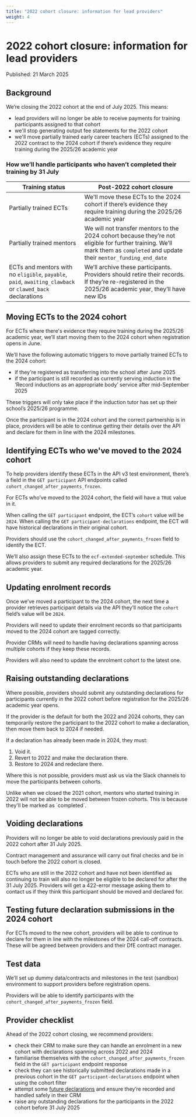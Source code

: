 ```yaml
---
title: "2022 cohort closure: information for lead providers"
weight: 4
---
```


# 2022 cohort closure: information for lead providers 

Published: 21 March 2025

## Background 

We’re closing the 2022 cohort at the end of July 2025. This means: 

* lead providers will no longer be able to receive payments for training participants assigned to that cohort
* we'll stop generating output fee statements for the 2022 cohort
* we'll move partially trained early career teachers (ECTs) assigned to the 2022 contract to the 2024 cohort if there’s evidence they require training during the 2025/26 academic year 

### How we’ll handle participants who haven’t completed their training by 31 July 

| Training status   | Post-2022 cohort closure | 
| -------------------- | ---------------------- | 
| Partially trained ECTs | We'll move these ECTs to the 2024 cohort if there’s evidence they require training during the 2025/26 academic year | 
| Partially trained mentors | We will not transfer mentors to the 2024 cohort because they’re not eligible for further training. We’ll mark them as `completed` and update their `mentor_funding_end_date` | 
| ECTs and mentors with no `eligible`, `payable`, `paid`, `awaiting_clawback` or `clawed_back` declarations | We’ll archive these participants. Providers should retire their records. If they’re re-registered in the 2025/26 academic year, they’ll have new IDs | 

## Moving ECTs to the 2024 cohort 

For ECTs where there's evidence they require training during the 2025/26 academic year, we’ll start moving them to the 2024 cohort when registration opens in June. 

We’ll have the following automatic triggers to move partially trained ECTs to the 2024 cohort: 

* if they're registered as transferring into the school after June 2025
* if the participant is still recorded as currently serving induction in the ‘Record inductions as an appropriate body’ service after mid-September 2025 

These triggers will only take place if the induction tutor has set up their school’s 2025/26 programme. 

Once the participant is in the 2024 cohort and the correct partnership is in place, providers will be able to continue getting their details over the API and declare for them in line with the 2024 milestones.  

## Identifying ECTs who we've moved to the 2024 cohort  

To help providers identify these ECTs in the API v3 test environment, there’s a field in the `GET participant` API endpoints called `cohort_changed_after_payments_frozen`. 

For ECTs who’ve moved to the 2024 cohort, the field will have a `TRUE` value in it. 

When calling the `GET participant` endpoint, the ECT’s `cohort` value will be `2024`. When calling the `GET participant-declarations` endpoint, the ECT will have historical declarations in their original cohort. 

Providers should use the `cohort_changed_after_payments_frozen` field to identify the ECT. 

We’ll also assign these ECTs to the `ecf-extended-september` schedule. This allows providers to submit any required declarations for the 2025/26 academic year.    

## Updating enrolment records 

Once we’ve moved a participant to the 2024 cohort, the next time a provider retrieves participant details via the API they’ll notice the `cohort` field’s value will be `2024`.  

Providers will need to update their enrolment records so that participants moved to the 2024 cohort are tagged correctly. 

Provider CRMs will need to handle having declarations spanning across multiple cohorts if they keep these records. 

Providers will also need to update the enrolment cohort to the latest one. 

## Raising outstanding declarations 

Where possible, providers should submit any outstanding declarations for participants currently in the 2022 cohort before registration for the 2025/26 academic year opens. 

If the provider is the default for both the 2022 and 2024 cohorts, they can temporarily restore the participant to the 2022 cohort to make a declaration, then move them back to 2024 if needed.  

If a declaration has already been made in 2024, they must:  

1. Void it.
2. Revert to 2022 and make the declaration there.
3. Restore to 2024 and redeclare there. 

Where this is not possible, providers must ask us via the Slack channels to move the participants between cohorts.  

<div class="govuk-inset-text">Unlike when we closed the 2021 cohort, mentors who started training in 2022 will not be able to be moved between frozen cohorts. This is because they'll be marked as `completed`.</div>

## Voiding declarations 

Providers will no longer be able to void declarations previously paid in the 2022 cohort after 31 July 2025.  

Contract management and assurance will carry out final checks and be in touch before the 2022 cohort is closed. 

ECTs who are still in the 2022 cohort and have not been identified as continuing to train will also no longer be eligible to be declared for after the 31 July 2025. Providers will get a 422-error message asking them to contact us if they think this participant should be moved and declared for. 

## Testing future declaration submissions in the 2024 cohort 

For ECTs moved to the new cohort, providers will be able to continue to declare for them in line with the milestones of the 2024 call-off contracts. These will be agreed between providers and their DfE contract manager. 

## Test data 

We’ll set up dummy data/contracts and milestones in the test (sandbox) environment to support providers before registration opens.  

Providers will be able to identify participants with the `cohort_changed_after_payments_frozen` field.  

## Provider checklist 

Ahead of the 2022 cohort closing, we recommend providers: 

* check their CRM to make sure they can handle an enrolment in a new cohort with declarations spanning across 2022 and 2024
* familiarise themselves with the `cohort_changed_after_payments_frozen` field in the `GET participant` endpoint response
* check they can see historically submitted declarations made in a previous cohort in the `GET participant-declarations` endpoint when using the cohort filter
* attempt some [future declarations](/api-reference/ecf/guidance/?#test-the-ability-to-submit-declarations-in-sandbox-ahead-of-time) and ensure they’re recorded and handled safely in their CRM
* raise any outstanding declarations for the participants in the 2022 cohort before 31 July 2025 
